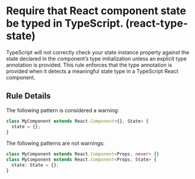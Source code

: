 # Require that React component state be typed in TypeScript. (react-type-state)

TypeScript will not correctly check your state instance property against the state declared in the component’s type initialization unless an explicit type annotation is provided. This rule enforces that the type annotation is provided when it detects a meaningful state type in a TypeScript React component.

## Rule Details

The following pattern is considered a warning:

```ts
class MyComponent extends React.Component<{}, State> {
  state = {};
}
```

The following patterns are not warnings:

```ts
class MyComponent extends React.Component<Props, never> {}
class MyComponent extends React.Component<Props, State> {
  state: State = {};
}
```
